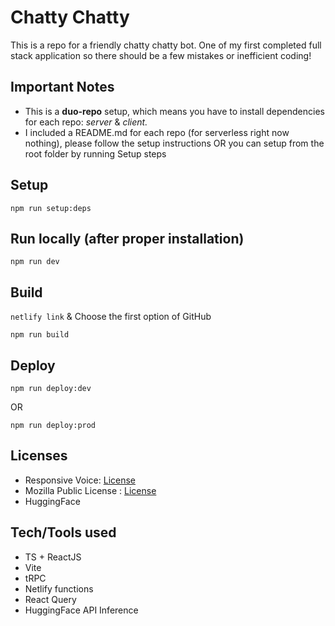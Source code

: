 # Chatty Chatty

This is a repo for a friendly chatty chatty bot. One of my first completed full stack application so there should be a few mistakes or inefficient coding!

## Important Notes

* This is a **duo-repo** setup, which means you have to install dependencies for each repo: *server* & *client.*
* I included a README.md for each repo (for serverless right now nothing), please follow the setup instructions OR you can setup from the root folder by running Setup steps

## Setup

`npm run setup:deps`

## Run locally (after proper installation)

`npm run dev`

## Build

`netlify link` & Choose the first option of GitHub

`npm run build`

## Deploy

`npm run deploy:dev`

OR

`npm run deploy:prod`

## Licenses

* Responsive Voice: [License](https://responsivevoice.org/license/)
* Mozilla Public License : [License](https://www.mozilla.org/en-US/MPL/)
* HuggingFace

## Tech/Tools used

* TS + ReactJS
* Vite
* tRPC
* Netlify functions
* React Query
* HuggingFace API Inference
